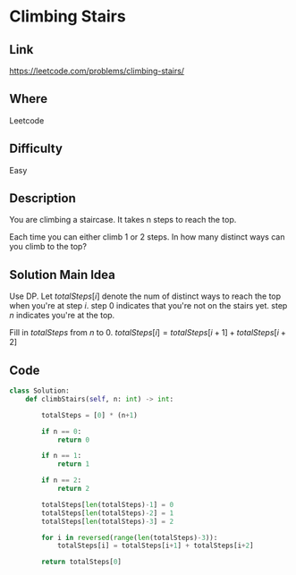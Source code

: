 # Climbing Stairs

## Link

https://leetcode.com/problems/climbing-stairs/

## Where

Leetcode

## Difficulty

Easy

## Description

You are climbing a staircase. It takes n steps to reach the top.

Each time you can either climb 1 or 2 steps. In how many distinct ways can you climb to the top?

## Solution Main Idea

Use DP. Let $totalSteps[i]$ denote the num of distinct ways to reach the top when you're at step $i$. step 0 indicates that you're not on the stairs yet. step $n$ indicates you're at the top.

Fill in $totalSteps$ from $n$ to $0$. $totalSteps[i] = totalSteps[i+1] + totalSteps[i+2]$


## Code

```python
class Solution:
    def climbStairs(self, n: int) -> int:

        totalSteps = [0] * (n+1)

        if n == 0:
            return 0

        if n == 1:
            return 1

        if n == 2:
            return 2

        totalSteps[len(totalSteps)-1] = 0
        totalSteps[len(totalSteps)-2] = 1
        totalSteps[len(totalSteps)-3] = 2

        for i in reversed(range(len(totalSteps)-3)):
            totalSteps[i] = totalSteps[i+1] + totalSteps[i+2]

        return totalSteps[0]

```
